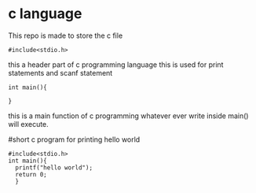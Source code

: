 # c language
This repo is made to store the c file 

``` shell
#include<stdio.h>
```
this a header part of c programming language this is used for print statements and scanf statement 
``` shell
int main(){

}
```
this is a main function of c programming whatever ever write inside main() will execute.



#short c program for printing hello world
```shell
#include<stdio.h>
int main(){
  printf("hello world");
  return 0;
  }
```
